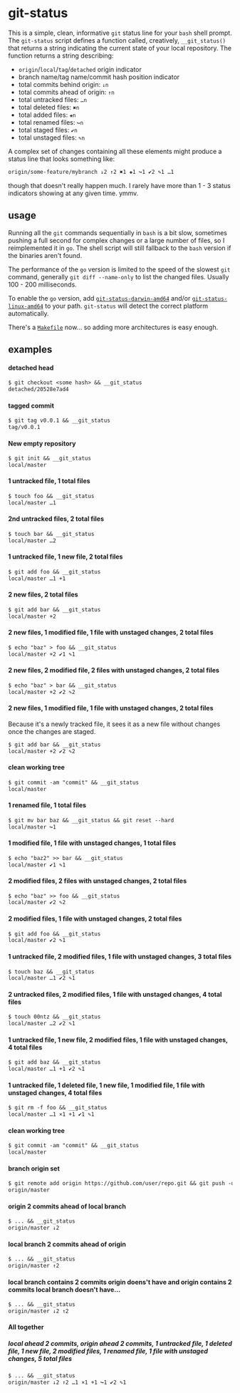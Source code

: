 # git-status

This is a simple, clean, informative `git` status line for your `bash` shell prompt. The `git-status` script defines a function called, creatively, `__git_status()` that returns a string indicating the current state of your local repository. The function returns a string describing:

* `origin`/`local`/`tag`/`detached` origin indicator
* branch name/tag name/commit hash position indicator
* total commits behind origin: `↓n`
* total commits ahead of origin: `↑n`
* total untracked files: `…n`
* total deleted files: `✖n`
* total added files: `✚n`
* total renamed files: `↪n`
* total staged files: `✔n`
* total unstaged files: `✎n`
<!--* total number of files: `#n`-->

A complex set of changes containing all these elements might produce a status line that looks something like:

```txt
origin/some-feature/mybranch ↓2 ↑2 ✖1 ✚1 ↪1 ✔2 ✎1 …1
```

though that doesn't really happen much. I rarely have more than 1 - 3 status indicators showing at any given time. ymmv.

## usage

Running all the `git` commands sequentially in `bash` is a bit slow, sometimes pushing a full second for complex changes or a large number of files, so I reimplemented it in `go`. The shell script will still fallback to the `bash` version if the binaries aren't found.

The performance of the `go` version is limited to the speed of the slowest `git` command, generally `git diff --name-only` to list the changed files. Usually 100 - 200 milliseconds.

To enable the `go` version, add [`git-status-darwin-amd64`](https://github.com/mkenney/git-status/blob/go/bin/git-status-darwin-amd64) and/or [`git-status-linux-amd64`](https://github.com/mkenney/git-status/blob/go/bin/git-status-linux-amd64) to your path. `git-status` will detect the correct platform automatically.

There's a [`Makefile`](https://github.com/mkenney/git-status/blob/go/Makefile) now... so adding more architectures is easy enough.

## examples

#### detached head
```txt
$ git checkout <some hash> && __git_status
detached/20528e7ad4
```

#### tagged commit
```txt
$ git tag v0.0.1 && __git_status
tag/v0.0.1
```

#### New empty repository
```txt
$ git init && __git_status
local/master
```

#### 1 untracked file, 1 total files
```txt
$ touch foo && __git_status
local/master …1
```

#### 2nd untracked files, 2 total files
```txt
$ touch bar && __git_status
local/master …2
```

#### 1 untracked file, 1 new file, 2 total files
```txt
$ git add foo && __git_status
local/master …1 +1
```

#### 2 new files, 2 total files
```txt
$ git add bar && __git_status
local/master +2
```

#### 2 new files, 1 modified file, 1 file with unstaged changes, 2 total files
```txt
$ echo "baz" > foo && __git_status
local/master +2 ✔1 ✎1
```

#### 2 new files, 2 modified file, 2 files with unstaged changes, 2 total files
```txt
$ echo "baz" > bar && __git_status
local/master +2 ✔2 ✎2
```

#### 2 new files, 1 modified file, 1 file with unstaged changes, 2 total files

Because it's a newly tracked file, it sees it as a new file without changes once the changes are staged.

```txt
$ git add bar && __git_status
local/master +2 ✔2 ✎2
```

#### clean working tree
```txt
$ git commit -am "commit" && __git_status
local/master
```

#### 1 renamed file, 1 total files
```txt
$ git mv bar baz && __git_status && git reset --hard
local/master ↪1
```

#### 1 modified file, 1 file with unstaged changes, 1 total files
```txt
$ echo "baz2" >> bar && __git_status
local/master ✔1 ✎1
```

#### 2 modified files, 2 files with unstaged changes, 2 total files
```txt
$ echo "baz" >> foo && __git_status
local/master ✔2 ✎2
```

#### 2 modified files, 1 file with unstaged changes, 2 total files
```txt
$ git add foo && __git_status
local/master ✔2 ✎1
```

#### 1 untracked file, 2 modified files, 1 file with unstaged changes, 3 total files
```txt
$ touch baz && __git_status
local/master …1 ✔2 ✎1
```

#### 2 untracked files, 2 modified files, 1 file with unstaged changes, 4 total files
```txt
$ touch 00ntz && __git_status
local/master …2 ✔2 ✎1
```

#### 1 untracked file, 1 new file, 2 modified files, 1 file with unstaged changes, 4 total files
```txt
$ git add baz && __git_status
local/master …1 +1 ✔2 ✎1
```

#### 1 untracked file, 1 deleted file, 1 new file, 1 modified file, 1 file with unstaged changes, 4 total files
```txt
$ git rm -f foo && __git_status
local/master …1 ×1 +1 ✔1 ✎1
```

#### clean working tree
```txt
$ git commit -am "commit" && __git_status
local/master
```

#### branch origin set
```txt
$ git remote add origin https://github.com/user/repo.git && git push -u origin master && __git_status
origin/master
```

#### origin 2 commits ahead of local branch
```txt
$ ... && __git_status
origin/master ↓2
```

#### local branch 2 commits ahead of origin
```txt
$ ... && __git_status
origin/master ↑2
```

#### local branch contains 2 commits origin doens't have and origin contains 2 commits local branch doesn't have...
```txt
$ ... && __git_status
origin/master ↓2 ↑2
```

#### All together
##### local ahead 2 commits, origin ahead 2 commits, 1 untracked file, 1 deleted file, 1 new file, 2 modified files, 1 renamed file, 1 file with unstaged changes, 5 total files
```txt
$ ... && __git_status
origin/master ↓2 ↑2 …1 ×1 +1 ↪1 ✔2 ✎1
```
